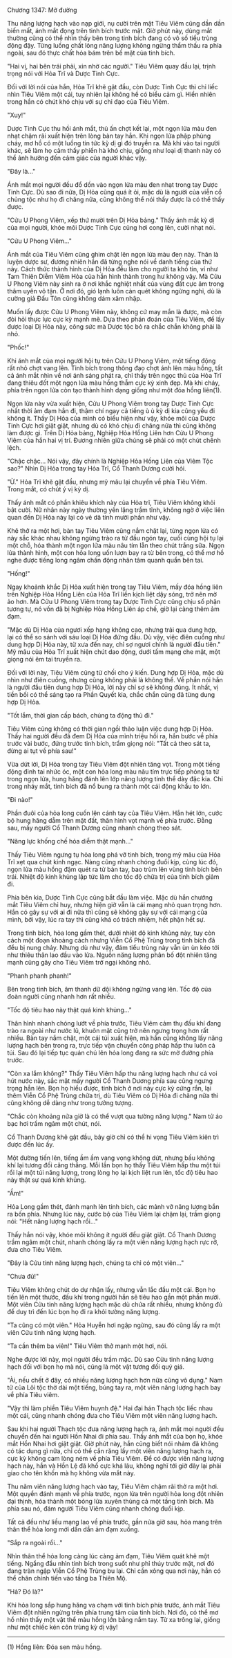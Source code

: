 




Chương 1347: Mở đường


Thu năng lượng hạch vào nạp giới, nụ cười trên mặt Tiêu Viêm cũng dần dần biến mất, ánh mắt đọng trên tinh bích trước mặt. Giờ phút này, dùng mắt thường cũng có thể nhìn thấy bên trong tinh bích đang có vô số tiểu trùng động đậy. Từng luồng chất lỏng năng lượng không ngừng thẩm thấu ra phía ngoài, sau đó thực chất hóa bám trên bề mặt của tinh bích.

"Hai vị, hai bên trái phải, xin nhờ các người." Tiêu Viêm quay đầu lại, trịnh trọng nói với Hỏa Trĩ và Dược Tinh Cực.

Đối với lời nói của hắn, Hỏa Trĩ khẽ gật đầu, còn Dược Tinh Cực thì chỉ liếc nhìn Tiêu Viêm một cái, tuy nhiên lại không hề có biểu cảm gì. Hiển nhiên trong hắn có chút khó chịu với sự chỉ đạo của Tiêu Viêm.

"Xuy!"

Dược Tinh Cực thu hồi ánh mắt, thủ ấn chợt kết lại, một ngọn lửa màu đen nhạt chậm rãi xuất hiện trên lòng bàn tay hắn. Khi ngọn lửa phập phùng cháy, mơ hồ có một luồng tin tức kỳ dị gì đó truyền ra. Mà khi vào tai người khác, sẽ làm họ cảm thấy phiền hà khó chịu, giống như loại dị thanh này có thể ảnh hưởng đến cảm giác của người khác vậy.

"Đây là…"

Ánh mắt mọi người đều đổ dồn vào ngọn lửa màu đen nhạt trong tay Dược Tinh Cực. Dù sao đi nữa, Dị Hỏa cũng quá ít ỏi, mặc dù là người của viễn cổ chủng tộc như họ đi chăng nữa, cũng không thể nói thấy được là có thể thấy được.

"Cửu U Phong Viêm, xếp thứ mười trên Dị Hỏa bảng." Thấy ánh mắt kỳ dị của mọi người, khóe môi Dược Tinh Cực cũng hơi cong lên, cười nhạt nói.

"Cửu U Phong Viêm…"

Ánh mắt của Tiêu Viêm cũng ghim chặt lên ngọn lửa màu đen này. Thân là luyện dược sư, đương nhiên hắn đã từng nghe nói về danh tiếng của thứ này. Cách thức thành hình của Dị Hỏa đều làm cho người ta khó tin, ví như Tam Thiên Diễm Viêm Hỏa của hắn hình thành trong hư không vậy. Mà Cửu U Phong Viêm này sinh ra ở nơi khắc nghiệt nhất của vùng đất cực âm trong thâm uyên vô tận. Ở nơi đó, gió lạnh luôn càn quét không ngừng nghỉ, dù là cường giả Đấu Tôn cũng không dám xâm nhập.

Muốn lấy được Cửu U Phong Viêm này, không cứ may mắn là được, mà còn đòi hỏi thực lực cực kỳ mạnh mẽ. Dựa theo phán đoán của Tiêu Viêm, để lấy được loại Dị Hỏa này, công sức mà Dược tộc bỏ ra chắc chắn không phải là nhỏ.

"Phốc!"

Khi ánh mắt của mọi người hội tụ trên Cửu U Phong Viêm, một tiếng động rất nhỏ chợt vang lên. Tinh bích trong thông đạo chợt ánh lên màu hồng, tất cả ánh mắt nhìn về nơi ánh sáng phát ra, chỉ thấy trên ngọc thủ của Hỏa Trĩ đang thiêu đốt một ngọn lửa màu hồng thẫm cực kỳ xinh đẹp. Mà khi cháy, phía trên ngọn lửa còn tạo thành hình dạng giống như một đóa hồng liên(1).

Ngọn lửa này vừa xuất hiện, Cửu U Phong Viêm trong tay Dược Tinh Cực nhất thời ảm đạm hẳn đi, thậm chí ngay cả tiếng ù ù kỳ dị kia cũng yếu đi không ít. Thấy Dị Hỏa của mình có biểu hiện như vậy, khóe môi của Dược Tinh Cực hơi giật giật, nhưng dù có khó chịu đi chăng nữa thì cũng không làm được gì. Trên Dị Hỏa bảng, Nghiệp Hỏa Hồng Liên hơn Cửu U Phong Viêm của hắn hai vị trí. Đương nhiên giữa chúng sẽ phải có một chút chênh lệch.

"Chậc chậc… Nói vậy, đây chính là Nghiệp Hỏa Hồng Liên của Viêm Tộc sao?" Nhìn Dị Hỏa trong tay Hỏa Trĩ, Cổ Thanh Dương cười hỏi.

"Ừ." Hỏa Trĩ khẽ gật đầu, nhưng mỹ mâu lại chuyển về phía Tiêu Viêm. Trong mắt, có chút ý vị kỳ dị.

Thấy ánh mắt có phần khiêu khích này của Hỏa trĩ, Tiêu Viêm không khỏi bật cười. Nữ nhân này ngày thường yên lặng trầm tĩnh, không ngờ ở việc liên quan đến Dị Hỏa này lại có vẻ dã tính mười phần như vậy.

Khẽ thở ra một hơi, bàn tay Tiêu Viêm cũng nắm chặt lại, từng ngọn lửa có này sắc khác nhau không ngừng trào ra từ đầu ngón tay, cuối cùng hội tụ lại một chỗ, hóa thành một ngọn lửa màu nâu tím lẫn theo chút trắng sữa. Ngọn lửa thành hình, một con hỏa long uốn lượn bay ra từ bên trong, có thể mơ hồ nghe được tiếng long ngâm chấn động nhân tâm quanh quẩn bên tai.

"Hống!"

Ngay khoảnh khắc Dị Hỏa xuất hiện trong tay Tiêu Viêm, mấy đóa hồng liên trên Nghiệp Hỏa Hồng Liên của Hỏa Trĩ liền kịch liệt dậy sóng, trở nên mờ ảo hơn. Mà Cửu U Phong Viêm trong tay Dược Tinh Cực cũng chịu số phận tương tự, nó vốn đã bị Nghiệp Hỏa Hồng Liên áp chế, giờ lại càng thêm ảm đạm.

"Mặc dù Dị Hỏa của ngươi xếp hạng không cao, nhưng trải qua dung hợp, lại có thể so sánh với sáu loại Dị Hỏa đứng đầu. Dù vậy, việc điên cuồng như dung hợp Dị Hỏa này, từ xưa đến nay, chỉ sợ ngươi chính là người đầu tiên." Mỹ mâu của Hỏa Trĩ xuất hiện chút dao động, dưới tấm mạng che mặt, một giọng nói êm tai truyền ra.

Đối với lời này, Tiêu Viêm cũng từ chối cho ý kiến. Dung hợp Dị Hỏa, mặc dù nhìn như điên cuồng, nhưng cũng không phải là không thể. Về phần nói hắn là người đầu tiên dung hợp Dị Hỏa, lời này chỉ sợ sẽ không đúng. Ít nhất, vị tiền bối có thể sáng tạo ra Phần Quyết kia, chắc chắn cũng đã từng dung hợp Dị Hỏa.

"Tốt lắm, thời gian cấp bách, chúng ta động thủ đi."

Tiêu Viêm cũng không có thời gian ngồi thảo luận việc dung hợp Dị Hỏa. Thấy hai người đều đã đem Dị Hỏa của mình triệu hồi ra, hắn bước về phía trước vài bước, đứng trước tinh bích, trầm giọng nói: "Tất cả theo sát ta, đừng ai tụt về phía sau!"

Vừa dứt lời, Dị Hỏa trong tay Tiêu Viêm đột nhiên tăng vọt. Trong một tiếng động đinh tai nhức óc, một con hỏa long màu nâu tím trực tiếp phóng ta từ trong ngọn lửa, hung hăng đánh lên lớp năng lượng tinh thể dày đặc kia. Chỉ trong nháy mắt, tinh bích đã nổ bung ra thành một cái động khẩu to lớn.

"Đi nào!"

Phần đuôi của hỏa long cuốn lên cánh tay của Tiêu Viêm. Hắn hét lớn, cước bộ hung hăng dẵm trên mặt đất, thân hình vọt mạnh về phía trước. Đằng sau, mấy người Cổ Thanh Dương cũng nhanh chóng theo sát.

"Năng lực khống chế hỏa diễm thật mạnh…"

Thấy Tiêu Viêm ngưng tụ hỏa long phá vỡ tinh bích, trong mỹ mâu của Hỏa Trĩ xẹt qua chút kinh ngạc. Nàng cũng nhanh chóng đuổi kịp, cùng lúc đó, ngọn lửa màu hồng đậm quét ra từ bàn tay, bao trùm lên vùng tinh bích bên trái. Nhiệt độ kinh khủng lập tức làm cho tốc độ chữa trị của tinh bích giảm đi.

Phía bên kia, Dược Tinh Cực cũng bắt đầu làm việc. Mặc dù hắn chướng mắt Tiêu Viêm chỉ huy, nhưng hiện giờ vẫn là cái mạng nhỏ quan trọng hơn. Hắn có gây sự với ai đi nữa thì cũng sẽ không gây sự với cái mạng của mình, bởi vậy, lúc ra tay thì cũng khá có trách nhiệm, hết phận hết sự.

Trong tinh bích, hỏa long gầm thét, dưới nhiệt độ kinh khủng này, tuy còn cách một đoạn khoảng cách nhưng Viễn Cổ Phệ Trùng trong tinh bích đã đều bị nung chảy. Nhưng dù như vậy, đám tiểu trùng này vẫn ùn ùn kéo tới như thiêu thân lao đầu vào lửa. Nguồn năng lượng phân bố đột nhiên tăng mạnh cũng gây cho Tiêu Viêm trở ngại không nhỏ.

"Phanh phanh phanh!"

Bên trong tinh bích, âm thanh dữ dội không ngừng vang lên. Tốc độ của đoàn người cũng nhanh hơn rất nhiều.

"Tốc độ tiêu hao này thật quá kinh khủng…"

Thân hình nhanh chóng lướt về phía trước, Tiêu Viêm cảm thụ đấu khí đang trào ra ngoài như nước lũ, khuôn mặt cũng trở nên ngưng trọng hơn rất nhiều. Bàn tay nắm chặt, một cái túi xuất hiện, mà hắn cũng không lấy năng lượng hạch bên trong ra, trực tiếp vận chuyển công pháp hấp thu luôn cả túi. Sau đó lại tiếp tục quán chú lên hỏa long đang ra sức mở đường phía trước.

"Còn xa lắm không?" Thấy Tiêu Viêm hấp thu năng lượng hạch như cá voi hút nước này, sắc mặt mấy người Cổ Thanh Dương phía sau cũng ngưng trọng hẳn lên. Bọn họ hiểu được, tinh bích ở nơi này cực kỳ cứng rắn, lại thêm Viễn Cổ Phệ Trùng chữa trị, dù Tiêu Viêm có Dị Hỏa đi chăng nữa thì cũng không dễ dàng như trong tưởng tượng.

"Chắc còn khoảng nửa giờ là có thể vượt qua tường năng lượng." Nam tử áo bạc hơi trầm ngâm một chút, nói.

Cổ Thanh Dương khẽ gật đầu, bây giờ chỉ có thể hi vọng Tiêu Viêm kiên trì được đến lúc ấy.

Một đường tiến lên, tiếng ầm ầm vang vọng không dứt, nhưng bầu không khí lại tương đối căng thẳng. Mỗi lần bọn họ thấy Tiêu Viêm hấp thu một túi rồi lại một túi năng lượng, trong lòng họ lại kịch liệt run lên, tốc độ tiêu hao này thật sự quá kinh khủng.

"Ầm!"

Hỏa Long gầm thét, đánh mạnh lên tinh bích, các mảnh vỡ năng lượng bắn ra bốn phía. Nhưng lúc này, cước bộ của Tiêu Viêm lại chậm lại, trầm giọng nói: "Hết năng lượng hạch rồi…"

Thấy hắn nói vậy, khóe môi không ít người đều giật giật. Cổ Thanh Dương trầm ngâm một chút, nhanh chóng lấy ra một viên năng lượng hạch rực rỡ, đưa cho Tiêu Viêm.

"Đây là Cửu tinh năng lượng hạch, chúng ta chỉ có một viên…"

"Chưa đủ!"

Tiêu Viêm không chút do dự nhận lấy, nhưng vẫn lắc đầu một cái. Bọn họ tiến lên một thước, đấu khí trong người hắn sẽ tiêu hao gần một phần mười. Một viên Cửu tinh năng lượng hạch mặc dù chứa rất nhiều, nhưng không đủ để duy trì đến lúc bọn họ đi ra khỏi tường năng lượng.

"Ta cũng có một viên." Hỏa Huyễn hơi ngập ngừng, sau đó cũng lấy ra một viên Cửu tinh năng lượng hạch.

"Ta cần thêm ba viên!" Tiêu Viêm thở mạnh một hơi, nói.

Nghe được lời này, mọi người đều trầm mặc. Dù sao Cửu tinh năng lượng hạch đối với bọn họ mà nói, cũng là một vật tương đối quý giá.

"Ài, nếu chết ở đây, có nhiều năng lượng hạch hơn nữa cũng vô dụng." Nam tử của Lôi tộc thở dài một tiếng, búng tay ra, một viên năng lượng hạch bay về phía Tiêu viêm.

"Vậy thì làm phiền Tiêu Viêm huynh đệ." Hai đại hán Thạch tộc liếc nhau một cái, cũng nhanh chóng đưa cho Tiêu Viêm một viên năng lượng hạch.

Sau khi hai người Thạch tộc đưa năng lượng hạch ra, ánh mắt mọi người đều chuyển đến hai người Hồn Nhai đi phía sau. Thấy ánh mắt của bọn họ, khóe mắt Hồn Nhai hơi giật giật. Giờ phút này, hắn cũng biết nói nhảm đã không có tác dụng gì nữa, chỉ có thể cắn răng lấy một viên năng lượng hạch ra, cực kỳ không cam lòng ném về phía Tiêu Viêm. Để có được viên năng lượng hạch này, hắn và Hồn Lệ đã khổ cực khá lâu, không nghĩ tới giờ đây lại phải giao cho tên khốn mà họ không vừa mắt này.

Thu năm viên năng lượng hạch vào tay, Tiêu Viêm chậm rãi thở ra một hơi. Một quyền đánh mạnh về phía trước, ngọn lửa trên người hỏa long đột nhiên đại thịnh, hóa thành một bóng lửa xuyên thủng cả một tầng tinh bích. Mà phía sau nó, đám người Tiêu Viêm cũng nhanh chóng đuổi kịp.

Tất cả đều như liều mạng lao về phía trước, gần nửa giờ sau, hỏa mang trên thân thể hỏa long mới dần dần ảm đạm xuống.

"Sắp ra ngoài rồi…"

Nhìn thân thể hỏa long càng lúc càng ảm đạm, Tiêu Viêm quát khẽ một tiếng. Ngẩng đầu nhìn tinh bích trong suốt như phỉ thúy trước mặt, nơi đó đang tràn ngập Viễn Cổ Phệ Trùng bu lại. Chỉ cần xông qua nơi này, hẳn có thể chân chính tiến vào tầng ba Thiên Mộ.

"Hả? Đó là?"

Khi hỏa long sắp hung hăng va chạm với tinh bích phía trước, ánh mắt Tiêu Viêm đột nhiên ngừng trên phía trung tâm của tinh bích. Nơi đó, có thể mơ hồ nhìn thấy một vật thể màu hồng lớn bằng nắm tay. Từ xa trông lại, giống như một chiếc kén côn trùng kỳ dị vậy!

----------------------------------

(1) Hồng liên: Đóa sen màu hồng.




